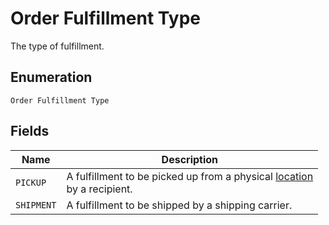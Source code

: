 
# Order Fulfillment Type

The type of fulfillment.

## Enumeration

`Order Fulfillment Type`

## Fields

| Name | Description |
|  --- | --- |
| `PICKUP` | A fulfillment to be picked up from a physical [location](../../doc/models/location.md)<br>by a recipient. |
| `SHIPMENT` | A fulfillment to be shipped by a shipping carrier. |

